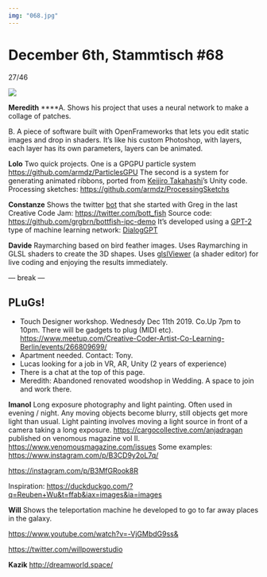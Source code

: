 ```yaml
---
img: "068.jpg"
---
```


# **December 6th, Stammtisch #68**

27/46

![](https://paper-attachments.dropbox.com/s_039437B60E1187F9C871082963DC205ABD2D9B9CE487F1D586F6E4ACCB9A0F32_1575657707804_image.png)


**Meredith**
****A. Shows his project that uses a neural network to make a collage of patches.

B. A piece of software built with OpenFrameworks that lets you edit static images and drop in shaders. It’s like his custom Photoshop, with layers, each layer has its own parameters, layers can be animated.

**Lolo** 
Two quick projects. One is a GPGPU particle system
https://github.com/armdz/ParticlesGPU
The second is a system for generating animated ribbons, ported from [Keijiro Takahashi](https://github.com/keijiro?tab=repositories)’s Unity code. Processing sketches: https://github.com/armdz/ProcessingSketchs

**Constanze**
Shows the twitter [bot](https://twitter.com/bott_fish) that she started with Greg in the last Creative Code Jam: https://twitter.com/bott_fish
Source code: https://github.com/grgbrn/bottfish-ipc-demo
It’s developed using a [GPT](https://talktotransformer.com/)[-2](https://talktotransformer.com/) type of machine learning network: [DialogGPT](https://github.com/microsoft/DialoGPT)

**Davide**
Raymarching based on bird feather images. Uses Raymarching in GLSL shaders to create the 3D shapes. Uses [glslViewer](https://github.com/patriciogonzalezvivo/glslViewer) (a shader editor) for live coding and enjoying the results immediately.

— break — 

## PLuGs!
- Touch Designer workshop. Wednesdy Dec 11th 2019. Co.Up 7pm to 10pm. There will be gadgets to plug (MIDI etc). https://www.meetup.com/Creative-Coder-Artist-Co-Learning-Berlin/events/266809699/
- Apartment needed. Contact: Tony.
- Lucas looking for a job in VR, AR, Unity (2 years of experience) 
- There is a chat at the top of this page.
- Meredith: Abandoned renovated woodshop in Wedding. A space to join and work there.

**Imanol**
Long exposure photography and light painting. Often used in evening  / night. Any moving objects become blurry, still objects get more light than usual. Light painting involves moving a light source in front of a camera taking a long exposure.
https://cargocollective.com/anjadragan
published on venomous magazine vol II. https://www.venomousmagazine.com/issues
Some examples: https://www.instagram.com/p/B3CD9y2oL7q/

https://instagram.com/p/B3MfGRook8R

Inspiration: https://duckduckgo.com/?q=Reuben+Wu&t=ffab&iax=images&ia=images

**Will**
Shows the teleportation machine he developed to go to far away places in the galaxy.

https://www.youtube.com/watch?v=-VjGMbdG9ss&

https://twitter.com/willpowerstudio

**Kazik**
http://dreamworld.space/


